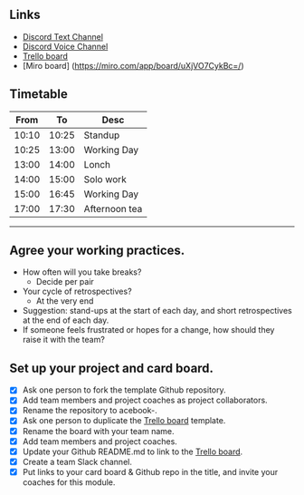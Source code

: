 ## Links
- [Discord Text Channel](https://discordapp.com/channels/945635608347435018/965928095016173648)
- [Discord Voice Channel](https://discordapp.com/channels/945635608347435018/965929625060507658)
- [Trello board](https://trello.com/b/qzSH3ro3/winging-it-teams-acebook-project)
- [Miro board] (https://miro.com/app/board/uXjVO7CykBc=/)

## Timetable
| From | To | Desc |
| --- | --- | --- |
| 10:10 | 10:25 | Standup |
| 10:25 | 13:00 | Working Day |
| 13:00 | 14:00 | Lonch |
| 14:00 | 15:00 | Solo work |
| 15:00 | 16:45 | Working Day |
| 17:00 | 17:30 | Afternoon tea |

---

## Agree your working practices.
 - How often will you take breaks?
   - Decide per pair
 - Your cycle of retrospectives?
   - At the very end
 - Suggestion: stand-ups at the start of each day, and short retrospectives at the end of each day.
 - If someone feels frustrated or hopes for a change, how should they raise it with the team?

## Set up your project and card board.
 - [x] Ask one person to fork the template Github repository.
 - [x] Add team members and project coaches as project collaborators.
 - [x] Rename the repository to acebook-<Team Name>.
 - [x] Ask one person to duplicate the [Trello board](https://trello.com/b/qzSH3ro3/winging-it-teams-acebook-project) template.
 - [x] Rename the board with your team name.
 - [x] Add team members and project coaches.
 - [x] Update your Github README.md to link to the [Trello board](https://trello.com/b/qzSH3ro3/winging-it-teams-acebook-project).
 - [x] Create a team Slack channel.
 - [x] Put links to your card board & Github repo in the title, and invite your coaches for this module.
